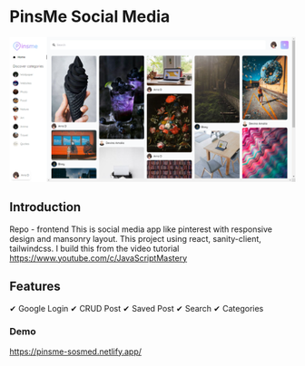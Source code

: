 # PinsMe Social Media

![preview](./public/PinsMe-Sosmed.png)

## Introduction

Repo - frontend
This is social media app like pinterest with responsive design and mansonry layout.
This project using react, sanity-client, tailwindcss.
I build this from the video tutorial https://www.youtube.com/c/JavaScriptMastery

## Features

✔ Google Login
✔ CRUD Post
✔ Saved Post
✔ Search
✔ Categories

### Demo

https://pinsme-sosmed.netlify.app/
